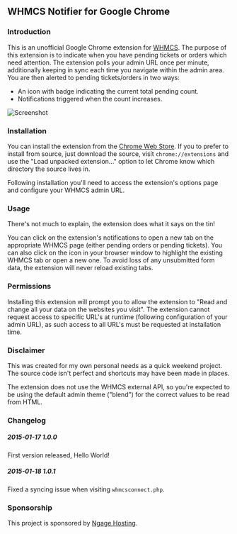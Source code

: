 ## WHMCS Notifier for Google Chrome

### Introduction
This is an unofficial Google Chrome extension for [WHMCS](https://www.whmcs.com). The purpose of this extension is to indicate when you have pending tickets or orders which need attention. The extension polls your admin URL once per minute, additionally keeping in sync each time you navigate within the admin area. You are then alerted to pending tickets/orders in two ways:

* An icon with badge indicating the current total pending count.
* Notifications triggered when the count increases.

![Screenshot](https://i.imgur.com/ybrqALT.jpg)

### Installation
You can install the extension from the [Chrome Web Store](https://chrome.google.com/webstore/detail/whmcs-notifier/hodfnepodddflpcilaccjbgfnkbgffjc). If you to prefer to install from source, just download the source, visit `chrome://extensions` and use the "Load unpacked extension..." option to let Chrome know which directory the source lives in.

Following installation you'll need to access the extension's options page and configure your WHMCS admin URL.

### Usage

There's not much to explain, the extension does what it says on the tin!

You can click on the extension's notifications to open a new tab on the appropriate WHMCS page (either pending orders or pending tickets). You can also click on the icon in your browser window to highlight the existing WHMCS tab or open a new one. To avoid loss of any unsubmitted form data, the extension will never reload existing tabs.

### Permissions
Installing this extension will prompt you to allow the extension to "Read and change all your data on the websites you visit". The extension cannot request access to specific URL's at runtime (following configuration of your admin URL), as such access to all URL's must be requested at installation time.

### Disclaimer
This was created for my own personal needs as a quick weekend project. The source code isn't perfect and shortcuts may have been made in places.

The extension does not use the WHMCS external API, so you're expected to be using the default admin theme ("blend") for the correct values to be read from HTML.

### Changelog

##### 2015-01-17 1.0.0
First version released, Hello World!

##### 2015-01-18 1.0.1
Fixed a syncing issue when visiting `whmcsconnect.php`.

### Sponsorship

This project is sponsored by [Ngage Hosting](https://www.ngagehosting.uk).
